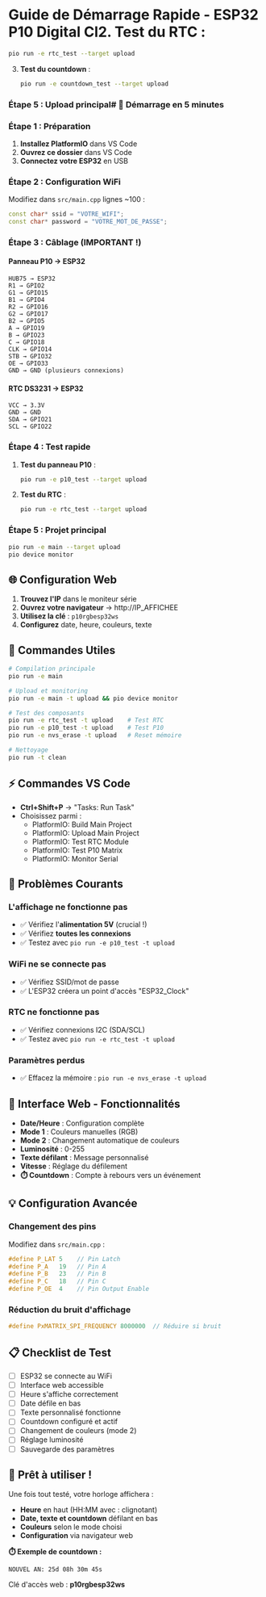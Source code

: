 # Guide de Démarrage Rapide - ESP32 P10 Digital Cl2. **Test du RTC** :
   ```bash
   pio run -e rtc_test --target upload
   ```

3. **Test du countdown** :
   ```bash
   pio run -e countdown_test --target upload
   ```

### Étape 5 : Upload principal# 🚀 Démarrage en 5 minutes

### Étape 1 : Préparation
1. **Installez PlatformIO** dans VS Code
2. **Ouvrez ce dossier** dans VS Code
3. **Connectez votre ESP32** en USB

### Étape 2 : Configuration WiFi
Modifiez dans `src/main.cpp` lignes ~100 :
```cpp
const char* ssid = "VOTRE_WIFI";
const char* password = "VOTRE_MOT_DE_PASSE";
```

### Étape 3 : Câblage (IMPORTANT !)

#### Panneau P10 → ESP32
```
HUB75 → ESP32
R1 → GPIO2
G1 → GPIO15  
B1 → GPIO4
R2 → GPIO16
G2 → GPIO17
B2 → GPIO5
A → GPIO19
B → GPIO23
C → GPIO18
CLK → GPIO14
STB → GPIO32
OE → GPIO33
GND → GND (plusieurs connexions)
```

#### RTC DS3231 → ESP32
```
VCC → 3.3V
GND → GND
SDA → GPIO21
SCL → GPIO22
```

### Étape 4 : Test rapide
1. **Test du panneau P10** :
   ```bash
   pio run -e p10_test --target upload
   ```

2. **Test du RTC** :
   ```bash
   pio run -e rtc_test --target upload
   ```

### Étape 5 : Projet principal
```bash
pio run -e main --target upload
pio device monitor
```

## 🌐 Configuration Web

1. **Trouvez l'IP** dans le moniteur série
2. **Ouvrez votre navigateur** → http://IP_AFFICHEE
3. **Utilisez la clé** : `p10rgbesp32ws`
4. **Configurez** date, heure, couleurs, texte

## 🔧 Commandes Utiles

```bash
# Compilation principale
pio run -e main

# Upload et monitoring
pio run -e main -t upload && pio device monitor

# Test des composants
pio run -e rtc_test -t upload    # Test RTC
pio run -e p10_test -t upload    # Test P10
pio run -e nvs_erase -t upload   # Reset mémoire

# Nettoyage
pio run -t clean
```

## ⚡ Commandes VS Code
- **Ctrl+Shift+P** → "Tasks: Run Task"
- Choisissez parmi :
  - PlatformIO: Build Main Project
  - PlatformIO: Upload Main Project  
  - PlatformIO: Test RTC Module
  - PlatformIO: Test P10 Matrix
  - PlatformIO: Monitor Serial

## 🚨 Problèmes Courants

### L'affichage ne fonctionne pas
- ✅ Vérifiez l'**alimentation 5V** (crucial !)
- ✅ Vérifiez **toutes les connexions**
- ✅ Testez avec `pio run -e p10_test -t upload`

### WiFi ne se connecte pas  
- ✅ Vérifiez SSID/mot de passe
- ✅ L'ESP32 créera un point d'accès "ESP32_Clock"

### RTC ne fonctionne pas
- ✅ Vérifiez connexions I2C (SDA/SCL)
- ✅ Testez avec `pio run -e rtc_test -t upload`

### Paramètres perdus
- ✅ Effacez la mémoire : `pio run -e nvs_erase -t upload`

## 📱 Interface Web - Fonctionnalités

- **Date/Heure** : Configuration complète
- **Mode 1** : Couleurs manuelles (RGB)
- **Mode 2** : Changement automatique de couleurs
- **Luminosité** : 0-255
- **Texte défilant** : Message personnalisé
- **Vitesse** : Réglage du défilement
- **⏱️ Countdown** : Compte à rebours vers un événement

## 💡 Configuration Avancée

### Changement des pins
Modifiez dans `src/main.cpp` :
```cpp
#define P_LAT 5    // Pin Latch
#define P_A   19   // Pin A
#define P_B   23   // Pin B
#define P_C   18   // Pin C  
#define P_OE  4    // Pin Output Enable
```

### Réduction du bruit d'affichage
```cpp
#define PxMATRIX_SPI_FREQUENCY 8000000  // Réduire si bruit
```

## 📋 Checklist de Test

- [ ] ESP32 se connecte au WiFi
- [ ] Interface web accessible
- [ ] Heure s'affiche correctement
- [ ] Date défile en bas
- [ ] Texte personnalisé fonctionne
- [ ] Countdown configuré et actif
- [ ] Changement de couleurs (mode 2)
- [ ] Réglage luminosité
- [ ] Sauvegarde des paramètres

## 🎯 Prêt à utiliser !

Une fois tout testé, votre horloge affichera :
- **Heure** en haut (HH:MM avec : clignotant)
- **Date, texte et countdown** défilant en bas
- **Couleurs** selon le mode choisi
- **Configuration** via navigateur web

**⏱️ Exemple de countdown :**
```
NOUVEL AN: 25d 08h 30m 45s
```

Clé d'accès web : **p10rgbesp32ws**
